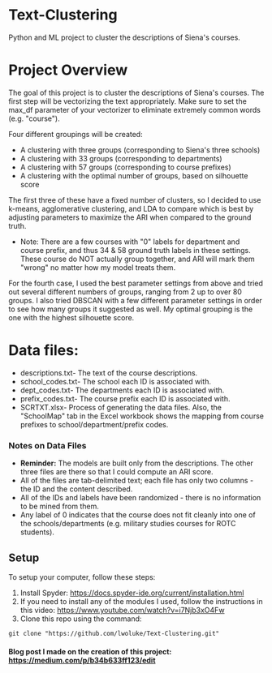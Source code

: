 # Text-Clustering
Python and ML project to cluster the descriptions of Siena's courses.

# Project Overview
The goal of this project is to cluster the descriptions of Siena's courses. The first step will be vectorizing the text appropriately. Make sure to set the max_df parameter of your vectorizer to eliminate extremely common words (e.g. "course").

Four different groupings will be created:
- A clustering with three groups (corresponding to Siena's three schools)
- A clustering with 33 groups (corresponding to departments)
- A clustering with 57 groups (corresponding to course prefixes)
- A clustering with the optimal number of groups, based on silhouette score

The first three of these have a fixed number of clusters, so I decided to use k-means, agglomerative clustering, and LDA to compare which is best by adjusting parameters to maximize the ARI when compared to the ground truth.
- Note: There are a few courses with "0" labels for department and course prefix, and thus 34 & 58 ground truth labels in these settings. These course do NOT actually group together, and ARI will mark them "wrong" no matter how my model treats them.

For the fourth case, I used the best parameter settings from above and tried out several different numbers of groups, ranging from 2 up to over 80 groups. I also tried DBSCAN with a few different parameter settings in order to see how many groups it suggested as well. My optimal grouping is the one with the highest silhouette score.

# Data files:
- descriptions.txt- The text of the course descriptions.
- school_codes.txt- The school each ID is associated with.
- dept_codes.txt- The departments each ID is associated with.
- prefix_codes.txt- The course prefix each ID is associated with.
- SCRTXT.xlsx- Process of generating the data files. Also, the "SchoolMap" tab in the Excel workbook shows the mapping from course prefixes to school/department/prefix codes.

### Notes on Data Files
- **Reminder:** The models are built only from the descriptions. The other three files are there so that I could compute an ARI score.
- All of the files are tab-delimited text; each file has only two columns - the ID and the content described.
- All of the IDs and labels have been randomized - there is no information to be mined from them.
- Any label of 0 indicates that the course does not fit cleanly into one of the schools/departments (e.g. military studies courses for ROTC students).

## Setup
To setup your computer, follow these steps:

1) Install Spyder: https://docs.spyder-ide.org/current/installation.html
2) If you need to install any of the modules I used, follow the instructions in this video: https://www.youtube.com/watch?v=i7Njb3xO4Fw
3) Clone this repo using the command:
```
git clone "https://github.com/lwoluke/Text-Clustering.git"
```
#### Blog post I made on the creation of this project: https://medium.com/p/b34b633ff123/edit

